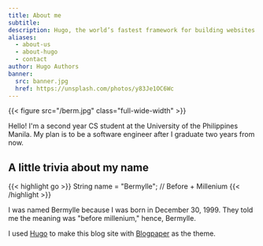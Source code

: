 ```yaml
---
title: About me
subtitle: 
description: Hugo, the world’s fastest framework for building websites
aliases:
  - about-us
  - about-hugo
  - contact
author: Hugo Authors
banner:
  src: banner.jpg
  href: https://unsplash.com/photos/y83Je1OC6Wc
---
```



{{< figure src="/berm.jpg" class="full-wide-width" >}}

<!-- ![berm](/berm.jpg) -->
<!-- ![drawing](/berm.jpg) -->

<!-- {{< myshortcode color = "blue">}} -->

Hello! I'm a second year CS student at the University of the Philippines Manila. My plan is to be a software engineer after I graduate two years from now.

## A little trivia about my name
{{< highlight go >}} String name = "Bermylle"; // Before + Millenium {{< /highlight >}}

I was named Bermylle because I was born in December 30, 1999. They told me the meaning was "before millenium," hence, Bermylle.

I used [Hugo](https://gohugo.io/) to make this blog site with [Blogpaper](https://themes.gohugo.io/blogpaper/) as the theme.



<!-- Hugo makes use of a variety of open source projects including:

* https://github.com/russross/blackfriday
* https://github.com/alecthomas/chroma
* https://github.com/muesli/smartcrop
* https://github.com/spf13/cobra
* https://github.com/spf13/viper

Hugo is ideal for blogs, corporate websites, creative portfolios, online magazines, single page applications or even a website with thousands of pages.

Hugo is for people who want to hand code their own website without worrying about setting up complicated runtimes, dependencies and databases.

Websites built with Hugo are extremelly fast, secure and can be deployed anywhere including, AWS, GitHub Pages, Heroku, Netlify and any other hosting provider.

Learn more and contribute on [GitHub](https://github.com/gohugoio).
 -->


